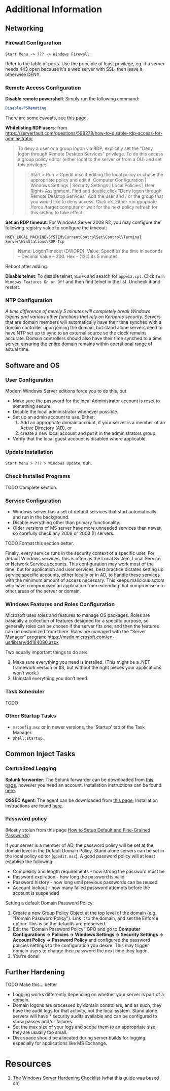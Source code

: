 # Additional Information

## Networking

### Firewall Configuration

`Start Menu -> ??? -> Windows Firewall`.

Refer to the table of ports. Use the principle of least privilege, eg. if a
server needs 443 open because it's a web server with SSL, then leave it,
otherwise DENY.
 
### Remote Access Configuration

**Disable remote powershell**: Simply run the following command:

```powershell
Disable-PSRemoting
```
There are some caveats, see [this page][psremote].

**Whitelisting RDP users**: from https://serverfault.com/questions/598278/how-to-disable-rdp-access-for-administrator

> To deny a user or a group logon via RDP, explicitly set the "Deny logon through
> Remote Desktop Services" privilege. To do this access a group policy editor
> (either local to the server or from a OU) and set this privilege:
> 
> > Start > Run > Gpedit.msc if editing the local policy or chose the appropriate policy and edit it.
> > Computer Configuration | Windows Settings | Security Settings | Local Policies | User Rights Assignment.
> > Find and double click "Deny logon through Remote Desktop Services"
> > Add the user and / or the group that you would like to deny access.
> > Click ok.
> > Either run gpupdate /force /target:computer or wait for the next policy refresh for this setting to take effect.

**Set an RDP timeout**: For Windows Server 2008 R2, you may configure the following
registry value to configure the timeout:

```
HKEY_LOCAL_MACHINE\SYSTEM\CurrentControlSet\Control\Terminal Server\WinStations\RDP-Tcp
```

> Name: LogonTimeout (DWORD).
> Value: Specifies the time in seconds – Decimal Value – 300. Hex - (12c) its 5 minutes.

Reboot after adding.

**Disable telnet**: To disable telnet, `Win+R` and search for `appwiz.cpl`.
Click `Turn Windows Features On or Off` and then find telnet in the list.
Uncheck it and restart.

### NTP Configuration

*A time difference of merely 5 minutes will completely break Windows logons and
various other functions that rely on Kerberos security.* Servers that are domain
members will automatically have their time synched with a domain controller upon
joining the domain, but stand alone servers need to have NTP set up to sync to
an external source so the clock remains accurate. Domain controllers should also
have their time synched to a time server, ensuring the entire domain remains
within operational range of actual time.

## Software and OS

### User Configuration

Modern Windows Server editions force you to do this, but 

* Make sure the password for the local Administrator account is reset to something secure. 
* Disable the local administrator whenever possible.
* Set up an admin account to use. Either:
    1. Add an appropriate domain account, if your server is a member of an Active Directory (AD), or
    2. create a new local account and put it in the administrators group.
* Verify that the local guest account is disabled where applicable.

### Update Installation

`Start Menu > ??? > Windows Update`, duh.

### Check Installed Programs

TODO Complete section.

### Service Configuration

* Windows server has a set of default services that start automatically and run
  in the background.
* Disable everything other than primary functionality. 
* Older versions of MS server have more unneeded services than newer, so
  carefully check any 2008 or 2003 (!) servers.

TODO Format this section better.

Finally, every service runs in the security context of a specific user. For
default Windows services, this is often as the Local System, Local Service or
Network Service accounts. This configuration may work most of the time, but for
application and user services, best practice dictates setting up service
specific accounts, either locally or in AD, to handle these services with the
minimum amount of access necessary. This keeps malicious actors who have
compromised an application from extending that compromise into other areas of
the server or domain.

### Windows Features and Roles Configuration

Microsoft uses roles and features to manage OS packages. Roles are basically a
collection of features designed for a specific purpose, so generally roles can
be chosen if the server fits one, and then the features can be customized from
there. Roles are managed with the "Server Manager" program:
https://msdn.microsoft.com/en-us/library/dd184080.aspx

Two equally important things to do are:

1. Make sure everything you need is installed. (This might be a .NET framework
   version or IIS, but without the right pieces your applications won’t work.)
2. Uninstall everything you don’t need.

### Task Scheduler

TODO

### Other Startup Tasks

* `msconfig.msc` or in newer versions, the 'Startup' tab of the Task Manager.
* `shell:startup`.

## Common Inject Tasks

### Centralized Logging

**Splunk forwarder**: The Splunk forwarder can be downloaded from [this page](https://www.splunk.com/en_us/download/universal-forwarder.html), however you need an account. Installation instructions can be found [here](https://docs.splunk.com/Documentation/MSApp/1.4.3/MSInfra/InstallauniversalforwarderoneachWindowshost).

**OSSEC Agent**: The agent can be downloaded from [this page](https://ossec.github.io/downloads.html); Installation instructions are found [here](https://ossec.github.io/docs/manual/agent/agent-auth.html?highlight=ossec%20add%20agent).

### Password policy

(Mostly stolen from this page [How to Setup Default and Fine-Grained Passwords](http://www.grouppolicy.biz/2011/08/tutorial-how-to-setup-default-and-fine-grain-password-policy/))

If your server is a member of AD, the password policy will be set at the domain
level in the Default Domain Policy. Stand alone servers can be set in the local
policy editor (`gpedit.msc`). A good password policy will at least
establish the following:

* Complexity and length requirements - how strong the password must be
* Password expiration - how long the password is valid
* Password history - how long until previous passwords can be reused
* Account lockout - how many failed password attempts before the account is suspended

Setting a default Domain Password Policy:

1. Create a new Group Policy Object at the top level of the domain (e.g. “Domain
   Password Policy”). Link it to the domain, and set the Enforce option. This is
   so the defaults are preserved.
2. Edit the “Domain Password Policy” GPO and go to **Computer Configurations ->
   Policies -> Windows Settings -> Security Settings -> Account Policy ->
   Password Policy** and configured the password policies settings to the
   configuration you desire. This may trigger domain users to change their
   password the next time they logon.
3. You're done!
 
## Further Hardening

TODO Make this... better

* Logging works differently depending on whether your server is part of a
  domain. 
* Domain logons are processed by domain controllers, and as such, they have the
  audit logs for that activity, not the local system. Stand alone servers will
  have * security audits available and can be configured to show passes and/or
  failures.
* Set the max size of your logs and scope them to an appropriate size, they are
  usually too small.
* Disk space should be allocated during server builds for logging, especially
  for applications like MS Exchange.

# Resources

1. [The Windows Server Hardening Checklist][wshc] (what this guide was based on)

[wshc]: https://www.upguard.com/blog/the-windows-server-hardening-checklist
[psremote]: https://docs.microsoft.com/en-us/powershell/module/microsoft.powershell.core/disable-psremoting?view=powershell-5.1